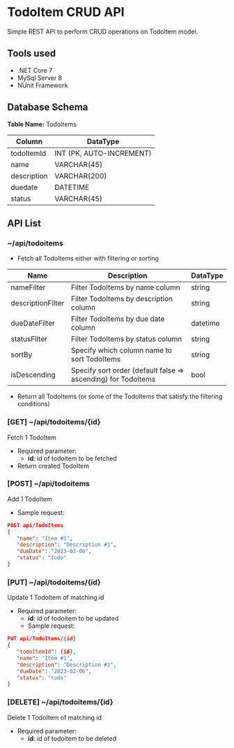 # TodoItem CRUD API
Simple REST API to perform  CRUD operations on TodoItem model.

## Tools used
- .NET Core 7
- MySql Server 8
- NUnit Framework

## Database Schema
**Table Name:** TodoItems

| Column        | DataType                  |
| ------------  | ------------              |
| todoItemId    | INT (PK, AUTO-INCREMENT)  |
| name          | VARCHAR(45)               |
| description   | VARCHAR(200)              |
| duedate       | DATETIME                  |
| status        | VARCHAR(45)               |

## API List
### ~/api/todoitems
- Fetch all TodoItems either with filtering or sorting

| Name               | Description                                                    | DataType     |
| ------------       | ------------                                                   | ------------ |
| nameFilter         | Filter TodoItems by name column                                | string       |
| descriptionFilter  | Filter TodoItems by description column                         | string       |
| dueDateFilter      | Filter TodoItems by due date column                            | datetime     |
| statusFilter       | Filter TodoItems by status column                              | string       |
| sortBy             | Specify which column name to sort TodoItems                    | string       |
| isDescending       | Specify sort order (default false => ascending) for TodoItems  | bool         |

- Return all TodoItems (or some of the TodoItems that satisfy the filtering conditions)

### [GET] ~/api/todoitems/{id}
Fetch 1 TodoItem
- Required parameter:
	- **id**: id of todoitem to be fetched
- Return created TodoItem

### [POST] ~/api/todoitems
Add 1 TodoItem
- Sample request:

```json
POST api/TodoItems
{
   "name": "Item #1",
   "description": "Description #1",
   "dueDate": "2023-02-06",
   "status": "todo"
}
```

### [PUT] ~/api/todoitems/{id}
Update 1 TodoItem of matching id
- Required parameter:
	- **id**: id of todoitem to be updated
	- Sample request:

```json
PUT api/TodoItems/{id}
{
   "todoItemId": {id},
   "name": "Item #1",
   "description": "Description #1",
   "dueDate": "2023-02-06",
   "status": "todo"
}
```

### [DELETE] ~/api/todoitems/{id}
Delete 1 TodoItem of matching id
- Required parameter:
	- **id**: id of todoitem to be deleted
